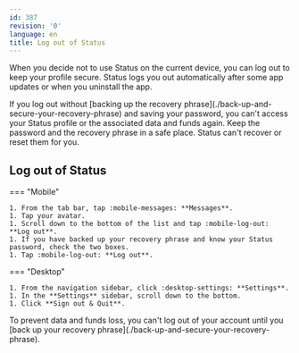 ```yaml
---
id: 387
revision: '0'
language: en
title: Log out of Status
---
```


When you decide not to use Status on the current device, you can log out to keep your profile secure. Status logs you out automatically after some app updates or when you uninstall the app.

<Admonition type="warn">
If you log out without [backing up the recovery phrase](./back-up-and-secure-your-recovery-phrase) and saving your password, you can't access your Status profile or the associated data and funds again. Keep the password and the recovery phrase in a safe place. Status can't recover or reset them for you.
</Admonition>

## Log out of Status

=== "Mobile"

    1. From the tab bar, tap :mobile-messages: **Messages**.
    1. Tap your avatar.
    1. Scroll down to the bottom of the list and tap :mobile-log-out: **Log out**.
    1. If you have backed up your recovery phrase and know your Status password, check the two boxes.
    1. Tap :mobile-log-out: **Log out**.

=== "Desktop"

    1. From the navigation sidebar, click :desktop-settings: **Settings**.
    1. In the **Settings** sidebar, scroll down to the bottom.
    1. Click **Sign out & Quit**.

<Admonition type="info">
To prevent data and funds loss, you can't log out of your account until you [back up your recovery phrase](./back-up-and-secure-your-recovery-phrase).
</Admonition>

